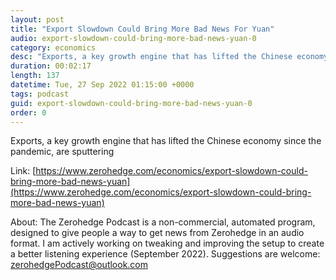 ```yaml
---
layout: post
title: "Export Slowdown Could Bring More Bad News For Yuan"
audio: export-slowdown-could-bring-more-bad-news-yuan-0
category: economics
desc: "Exports, a key growth engine that has lifted the Chinese economy since the pandemic, are sputtering"
duration: 00:02:17
length: 137
datetime: Tue, 27 Sep 2022 01:15:00 +0000
tags: podcast
guid: export-slowdown-could-bring-more-bad-news-yuan-0
order: 0
---
```

Exports, a key growth engine that has lifted the Chinese economy since the pandemic, are sputtering

Link: [https://www.zerohedge.com/economics/export-slowdown-could-bring-more-bad-news-yuan](https://www.zerohedge.com/economics/export-slowdown-could-bring-more-bad-news-yuan)

About: The Zerohedge Podcast is a non-commercial, automated program, designed to give people a way to get news from Zerohedge in an audio format.  I am actively working on tweaking and improving the setup to create a better listening experience (September 2022).  Suggestions are welcome: [zerohedgePodcast@outlook.com](mailto:zerohedgePodcast@outlook.com)